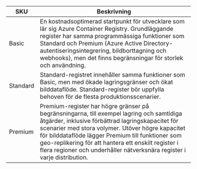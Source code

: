 | SKU | Beskrivning |
|---|---|
| Basic | En kostnadsoptimerad startpunkt för utvecklare som lär sig Azure Container Registry. Grundläggande register har samma programmässiga funktioner som Standard och Premium (Azure Active Directory-autentiseringsintegrering, bildborttagning och webhooks), men det finns begränsningar för storlek och användning. |
| Standard | Standard-registret innehåller samma funktioner som Basic, men med ökade lagringsgränser och ökat bilddataflöde. Standard-register bör uppfylla behoven för de flesta produktionsscenarier. |
| Premium | Premium-register har högre gränser på begränsningarna, till exempel lagring och samtidiga åtgärder, inklusive förbättrad lagringskapacitet för scenarier med stora volymer. Utöver högre kapacitet för bilddataflöde lägger Premium till funktioner som geo-replikering för att hantera ett enskilt register i flera regioner och underhåller nätverksnära register i varje distribution. |
